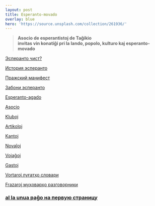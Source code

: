 ```yaml
---
layout: post
title: Esperanto-movado
overlay: blue
hero: 'https://source.unsplash.com/collection/261936/'
---
```


> **Asocio de esperantistoj de Taĝikio  
> invitas vin konatiĝi pri la lando, popolo, kulturo kaj
> esperanto-movado**


[Эсперанто чист?](ecxist.htm)

[История эсперанто](istesp.htm)

[Пражский манифест](manifrus.htm)

[Забони эсперанто](espzabon.htm)

[Esperanto-agado](e_agado/agado.htm) 

[Asocio](asocio.htm)

[Kluboj](kluboj.htm)

[Artikoloj](artikoloj.htm)

[Kantoj](kantoj.htm) 

[Novaĵoj](novajxoj.htm)

[Vojaĝoj](vojagxoj.htm)

[Gastoj](gastoj.htm)

[Vortaroj  луғатҳо  словари](vortaroj.htm)

[Frazaroj  муҳоварҳо  разговорники](frazaroj.htm)


### [al la unua paĝo  на первую страницу](index.htm)

